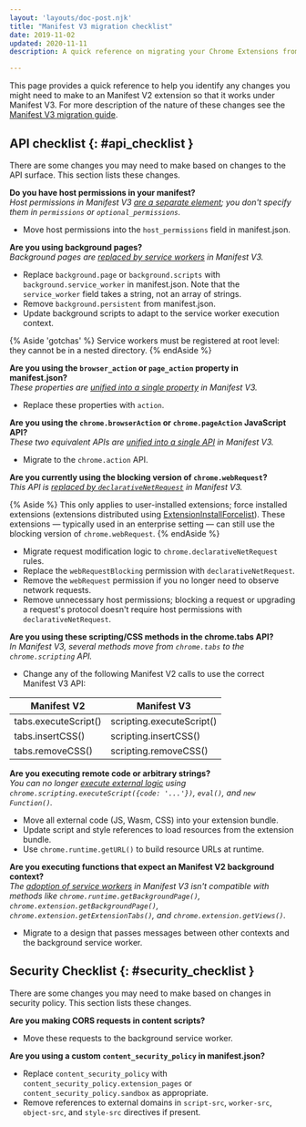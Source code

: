 ```yaml
---
layout: 'layouts/doc-post.njk'
title: "Manifest V3 migration checklist"
date: 2019-11-02
updated: 2020-11-11
description: A quick reference on migrating your Chrome Extensions from Manifest V2 to Manifest V3.

---
```


This page provides a quick reference to help you identify any changes you might need to
make to an Manifest V2 extension so that it works under Manifest V3. For more
description of the nature of these changes see the [Manifest V3 migration guide](/docs/extensions/mv3/intro/mv3-migration).


## API checklist {: #api_checklist }

There are some changes you may need to make based on changes to the API surface. This section lists these changes.

**Do you have host permissions in your manifest?**
<br/>
*Host permissions in Manifest V3 [are a separate element](/docs/extensions/mv3/intro/mv3-migration#host-permissions); you don't specify them in `permissions` or `optional_permissions`.*

- Move host permissions into the `host_permissions` field in manifest.json.

**Are you using background pages?**
<br/>
*Background pages are [replaced by service workers](/docs/extensions/mv3/intro/mv3-migration#background-service-workers) in Manifest V3.*

- Replace `background.page` or `background.scripts` with `background.service_worker` in
  manifest.json. Note that the `service_worker` field takes a string, not an array of strings.
- Remove `background.persistent` from manifest.json.
- Update background scripts to adapt to the service worker execution context.

{% Aside 'gotchas' %}
Service workers must be registered at root level: they cannot be in a nested directory.
{% endAside %}

**Are you using the `browser_action` or `page_action` property in manifest.json?**
<br/>
*These properties are [unified into a single property](/docs/extensions/mv3/intro/mv3-migration#action-api-unification) in Manifest V3.*

- Replace these properties with `action`.

**Are you using the `chrome.browserAction` or `chrome.pageAction` JavaScript API?**
<br/>
*These two equivalent APIs are [unified into a single API](/docs/extensions/mv3/intro/mv3-migration#action-api-unification) in Manifest V3.*
- Migrate to the `chrome.action` API.

**Are you currently using the blocking version of `chrome.webRequest`?**
<br/>
*This API is [replaced by `declarativeNetRequest`](/docs/extensions/mv3/intro/mv3-migration#modifying-network-requests) in Manifest V3.*

{% Aside %}
This only applies to user-installed extensions; force installed extensions (extensions distributed using
[ExtensionInstallForcelist](https://www.chromium.org/administrators/policy-list-3#ExtensionInstallForcelist)).
These extensions &mdash; typically used in an enterprise setting &mdash; can
still use the blocking version of `chrome.webRequest`. 
{% endAside %}

- Migrate request modification logic to `chrome.declarativeNetRequest` rules.
- Replace the `webRequestBlocking` permission with `declarativeNetRequest`.
- Remove the `webRequest` permission if you no longer need to observe network requests.
- Remove unnecessary host permissions; blocking a request or upgrading a request's protocol
  doesn't require host permissions with `declarativeNetRequest`.

**Are you using these scripting/CSS methods in the chrome.tabs API?**
<br/>
*In Manifest V3, several methods move from `chrome.tabs` to the `chrome.scripting` API.*

- Change any of the following Manifest V2 calls to use the correct Manifest V3 API:

<table class="with-heading-tint">
  <thead>
    <tr>
      <th>Manifest V2</th>
      <th>Manifest V3</th>
    </tr>
  </thead>
    <tr>
      <td>tabs.executeScript()</td>
      <td>scripting.executeScript()</td>
    </tr>
    <tr>
      <td>tabs.insertCSS()</td>
      <td>scripting.insertCSS()</td>
    </tr>
    <tr>
      <td>tabs.removeCSS()</td>
      <td>scripting.removeCSS()</td>
    </tr>
</table>

**Are you executing remote code or arbitrary strings?**
<br/>
*You can no longer [execute external
logic](/docs/extensions/mv3/intro/mv3-migration#remotely-hosted-code) using `chrome.scripting.executeScript({code: '...'})`, `eval()`, and `new Function()`.*

- Move all external code (JS, Wasm, CSS) into your extension bundle.
- Update script and style references to load resources from the extension bundle.
- Use `chrome.runtime.getURL()` to build resource URLs at runtime.

**Are you executing functions that expect an Manifest V2 background context?**
<br/>
*The [adoption of service workers](/docs/extensions/mv3/intro/mv3-migration#background-service-workers) in Manifest V3 isn't compatible with methods like `chrome.runtime.getBackgroundPage()`,
`chrome.extension.getBackgroundPage()`, `chrome.extension.getExtensionTabs()`,
and `chrome.extension.getViews()`.*

- Migrate to a design that passes messages between other contexts and the background service worker.

## Security Checklist {: #security_checklist }

There are some changes you may need to make based on changes in security policy. This section lists
these changes.

**Are you making CORS requests in content scripts?**
- Move these requests to the background service worker.

**Are you using a custom `content_security_policy` in manifest.json?**
- Replace `content_security_policy` with `content_security_policy.extension_pages`
  or `content_security_policy.sandbox` as appropriate.
- Remove references to external domains in `script-src`, `worker-src`, `object-src`, and
  `style-src` directives if present.
